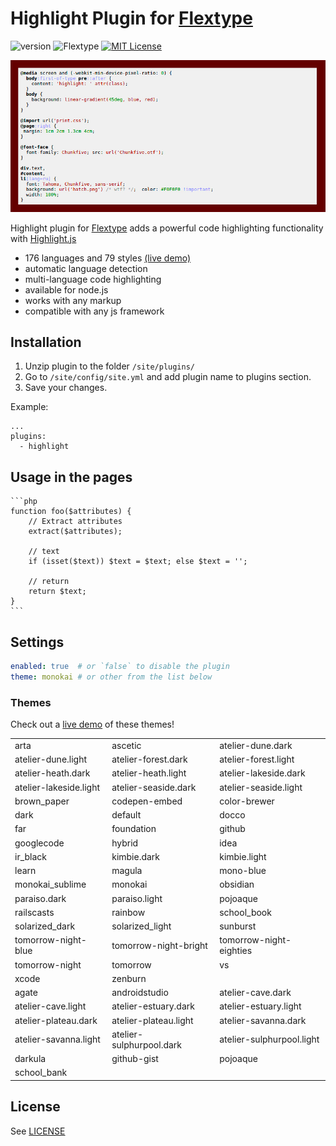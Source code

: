 # Highlight Plugin for [Flextype](http://flextype.org/)
![version](https://img.shields.io/badge/version-1.0.1-brightgreen.svg?style=flat-square "Version")
![Flextype](https://img.shields.io/badge/Flextype-0.x-green.svg?style=flat-square "Flextype Version")
[![MIT License](https://img.shields.io/badge/license-MIT-blue.svg?style=flat-square)](https://github.com/flextype-plugins/highlight/blob/master/LICENSE.txt)

![Highlight](screenshot.jpg)  

Highlight plugin for [Flextype](https://github.com/flextype/flextype) adds a powerful code highlighting functionality with [Highlight.js](https://highlightjs.org/)

* 176 languages and 79 styles [(live demo)](https://highlightjs.org/static/demo/)   
* automatic language detection
* multi-language code highlighting
* available for node.js
* works with any markup
* compatible with any js framework

## Installation
1. Unzip plugin to the folder `/site/plugins/`
2. Go to `/site/config/site.yml` and add plugin name to plugins section.
3. Save your changes.

Example:
```
...
plugins:
  - highlight
```


## Usage in the pages

    ```php
    function foo($attributes) {
        // Extract attributes
        extract($attributes);

        // text
        if (isset($text)) $text = $text; else $text = '';

        // return
        return $text;
    }
    ```

## Settings
```yaml
enabled: true  # or `false` to disable the plugin
theme: monokai # or other from the list below
```

### Themes
Check out a [live demo](https://highlightjs.org/static/demo/) of these themes!

|                        |                          |                           |
| :--------------------- | :--------------------    | -----------------------   |
| arta                   | ascetic                  | atelier-dune.dark         |
| atelier-dune.light     | atelier-forest.dark      | atelier-forest.light      |
| atelier-heath.dark     | atelier-heath.light      | atelier-lakeside.dark     |
| atelier-lakeside.light | atelier-seaside.dark     | atelier-seaside.light     |
| brown_paper            | codepen-embed            | color-brewer              |
| dark                   | default                  | docco                     |
| far                    | foundation               | github                    |
| googlecode             | hybrid                   | idea                      |
| ir_black               | kimbie.dark              | kimbie.light              |
| learn                  | magula                   | mono-blue                 |
| monokai_sublime        | monokai                  | obsidian                  |
| paraiso.dark           | paraiso.light            | pojoaque                  |
| railscasts             | rainbow                  | school_book               |
| solarized_dark         | solarized_light          | sunburst                  |
| tomorrow-night-blue    | tomorrow-night-bright    | tomorrow-night-eighties   |
| tomorrow-night         | tomorrow                 | vs                        |
| xcode                  | zenburn                  |                           |
| agate                  | androidstudio            | atelier-cave.dark         |
| atelier-cave.light     | atelier-estuary.dark     | atelier-estuary.light     |
| atelier-plateau.dark   | atelier-plateau.light    | atelier-savanna.dark      |
| atelier-savanna.light  | atelier-sulphurpool.dark | atelier-sulphurpool.light |
| darkula                | github-gist              | pojoaque                  |
| school_bank            |                          |                           |

## License
See [LICENSE](https://github.com/flextype-plugins/highlight/blob/master/LICENSE)
